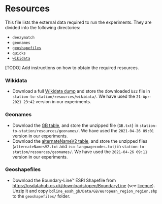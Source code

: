# Resources

This file lists the external data required to run the experiments. They are divided into the following directories:
* `deezymatch`
* `geonames`
* [`geoshapefiles`](#geoshapefiles)
* `quicks`
* [`wikidata`](#wikidata)

[TODO] Add instructions on how to obtain the required resources.

### Wikidata

* Download a full [Wikidata dump](https://dumps.wikimedia.org/wikidatawiki/entities/latest-all.json.bz2) and store the downloaded `bz2` file in `station-to-station/resources/wikidata/`. We have used the `21-Apr-2021 23:42` version in our experiments.

### Geonames

* Download the [GB table](http://download.geonames.org/export/dump/GB.zip), and store the unzipped file (`GB.txt`) in `station-to-station/resources/geonames/`. We have used the `2021-04-26 09:01` version in our experiments.
* Download the [alternateNameV2 table](http://download.geonames.org/export/dump/alternateNamesV2.zip), and store the unzipped files (`alternateNamesV2.txt` and `iso-languagecodes.txt`) in `station-to-station/resources/geonames/`. We have used the `2021-04-26 09:11` version in our experiments.

### Geoshapefiles

* Download the Boundary-Line™ ESRI Shapefile from https://osdatahub.os.uk/downloads/open/BoundaryLine (see [licence](http://www.nationalarchives.gov.uk/doc/open-government-licence/version/3/)). Unzip it and copy `bdline_essh_gb/Data/GB/european_region_region.shp` to the `geoshapefiles/` folder.